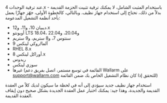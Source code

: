 عند ترقية الوحدات 4.x باستخدام المثبت الشامل، لا يمكنك ترقية تثبيت الحزمة القديمة - بدلاً من ذلك، تحتاج إلى استخدام جهاز نظيف. وبالتالي، كالخطوة الأولى، جهّز جهازًا يعمل بأحد أنظمة التشغيل المدعومة:

* ديبيان 10، و11، و12.x
* أوبونتو LTS 18.04، و20.04، و22.04
* سنتوس 7، و8 ستريم، و9 ستريم
* ألما/روكي لينكس 9
* RHEL 8.x
* أوراكل لينكس 8.x
* ريدوس
* سوزي لينكس
* غيرها (القائمة في توسع مستمر، اتصل بفريق دعم  Wallarm على [support@wallarm.com](mailto:support@wallarm.com) للتحقق إذا كان نظام التشغيل الخاص بك ضمن القائمة)

استخدام جهاز نظيف جديد سيؤدي إلى أنه في لحظة ما سيكون لديك كلاً من العقدة القديمة والجديدة، وهذا جيد: يمكنك اختبار عمل العقدة الجديدة بشكل صحيح دون إيقاف العقدة القديمة.